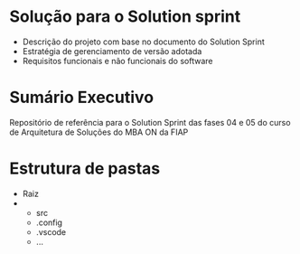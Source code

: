 # Solução para o Solution sprint

- Descrição do projeto com base no documento do Solution Sprint
- Estratégia de gerenciamento de versão adotada
- Requisitos funcionais e não funcionais do software

# Sumário Executivo

Repositório de referência para o Solution Sprint das fases 04 e 05 do curso de Arquitetura de Soluções do MBA ON da FIAP

# Estrutura de pastas

- Raiz
- - src
  - .config
  - .vscode
  - ...
